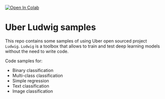 [![Open In Colab](https://colab.research.google.com/assets/colab-badge.svg)](https://colab.research.google.com/github/tomasrasymas/ludwig-toolbox-samples/blob/master/Ludwig.ipynb)

# Uber Ludwig samples
This repo contains some samples of using Uber open sourced project `Ludwig`. `Ludwig` is a toolbox that allows to train and test deep learning models without the need to write code.

Code samples for:
* Binary classification
* Multi-class classification
* Simple regression
* Text classification
* Image classification
